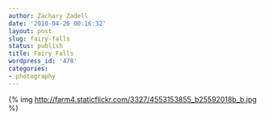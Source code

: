 ```yaml
---
author: Zachary Zadell 
date: '2010-04-26 00:16:32'
layout: post
slug: fairy-falls
status: publish
title: Fairy Falls
wordpress_id: '478'
categories:
- photography
---
```

{% img http://farm4.staticflickr.com/3327/4553153855_b25592018b_b.jpg %}

